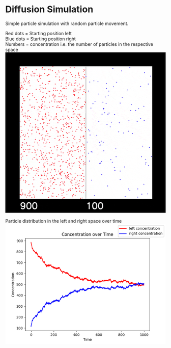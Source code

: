 # Diffusion Simulation

Simple particle simulation with random particle movement.


Red dots = Starting position left  
Blue dots = Starting position right  
Numbers = concentration i.e. the number of particles in the respective space  
![Alt Text](./doc/diffusion.gif)

Particle distribution in the left and right space over time  
![Alt Text](./doc/graph.png)

